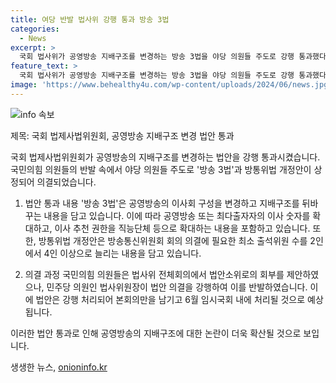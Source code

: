```yaml
---
title: 여당 반발 법사위 강행 통과 방송 3법
categories:
  - News
excerpt: >
  국회 법사위가 공영방송 지배구조를 변경하는 방송 3법을 야당 의원들 주도로 강행 통과했다. 국민의힘 의원들은 법안소위로의 회부 제안을 제안했으나 민주당 의원인 법사위원장이 강행했다. 이에 따라 공영방송의 이사회 구성을 변경하고 지배구조를 뒤바꾸는 내용이 담긴 방송 3법과 방통위법 개정안이 상정·의결됐으며, 이는 6월 임시국회 내에 처리돼 폐기될 전망이다.
feature_text: >
  국회 법사위가 공영방송 지배구조를 변경하는 방송 3법을 야당 의원들 주도로 강행 통과했다. 국민의힘 의원들은 법안소위로의 회부 제안을 제안했으나 민주당 의원인 법사위원장이 강행했다. 이에 따라 공영방송의 이사회 구성을 변경하고 지배구조를 뒤바꾸는 내용이 담긴 방송 3법과 방통위법 개정안이 상정·의결됐으며, 이는 6월 임시국회 내에 처리돼 폐기될 전망이다.
image: 'https://www.behealthy4u.com/wp-content/uploads/2024/06/news.jpg'
---
```


<p><img src="https://www.behealthy4u.com/wp-content/uploads/2024/06/news.jpg" alt="info 속보" /></p>

<p>제목: 국회 법제사법위원회, 공영방송 지배구조 변경 법안 통과</p>

<p>국회 법제사법위원회가 공영방송의 지배구조를 변경하는 법안을 강행 통과시켰습니다. 국민의힘 의원들의 반발 속에서 야당 의원들 주도로 '방송 3법'과 방통위법 개정안이 상정되어 의결되었습니다. </p>

<ol>
<li><p>법안 통과 내용
'방송 3법'은 공영방송의 이사회 구성을 변경하고 지배구조를 뒤바꾸는 내용을 담고 있습니다. 이에 따라 공영방송 또는 최다출자자의 이사 숫자를 확대하고, 이사 추천 권한을 직능단체 등으로 확대하는 내용을 포함하고 있습니다. 또한, 방통위법 개정안은 방송통신위원회 회의 의결에 필요한 최소 출석위원 수를 2인에서 4인 이상으로 늘리는 내용을 담고 있습니다.</p></li>
<li><p>의결 과정
국민의힘 의원들은 법사위 전체회의에서 법안소위로의 회부를 제안하였으나, 민주당 의원인 법사위원장이 법안 의결을 강행하여 이를 반발하였습니다. 이에 법안은 강행 처리되어 본회의만을 남기고 6월 임시국회 내에 처리될 것으로 예상됩니다. </p></li>
</ol>

<p>이러한 법안 통과로 인해 공영방송의 지배구조에 대한 논란이 더욱 확산될 것으로 보입니다.</p>
생생한 뉴스, <a href="https://onioninfo.kr" rel="dofollow">onioninfo.kr</a>


